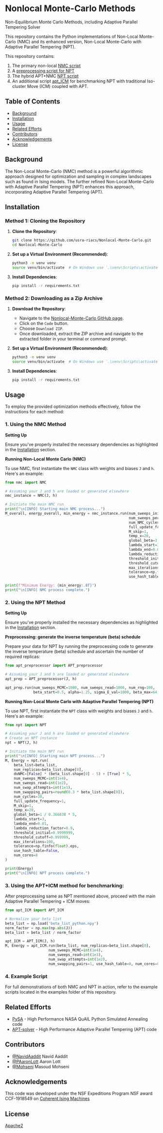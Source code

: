 # Nonlocal Monte-Carlo Methods
Non-Equilibrium Monte Carlo Methods, including Adaptive Parallel Tempering Solver

This repository contains the Python implementations of Non-Local Monte-Carlo (NMC) and its enhanced version, Non-Local Monte-Carlo with Adaptive Parallel Tempering (NPT).

This repository contains:

1. The primary non-local [NMC script](https://github.com/usra-riacs/Nonlocal-Monte-Carlo/blob/main/NMC/nmc.py)
2. A [preprocessing script for NPT](https://github.com/usra-riacs/Nonlocal-Monte-Carlo/blob/main/NPT/apt_preprocessor.py)
3. The hybrid APT+NMC [NPT script](https://github.com/usra-riacs/Nonlocal-Monte-Carlo/blob/main/NPT/npt.py)
4. An additional script [apt_ICM](https://github.com/usra-riacs/Nonlocal-Monte-Carlo/blob/main/NPT/apt_ICM.py) for benchmarking NPT with traditional Iso-cluster Move (ICM) coupled with APT.

## Table of Contents

- [Background](#background)
- [Installation](#installation)
- [Usage](#usage)
- [Related Efforts](#related-efforts)
- [Contributors](#contributors)
- [Acknowledgements](#acknowledgements)
- [License](#license)

## Background

The Non-Local Monte-Carlo (NMC) method is a powerful algorithmic approach designed for optimization and sampling in complex landscapes such as found in Ising models. The further refined Non-Local Monte-Carlo with Adaptive Parallel Tempering (NPT) enhances this approach, incorporating Adaptive Parallel Tempering (APT).

## Installation

### Method 1: Cloning the Repository

1. **Clone the Repository**:
    ```bash
    git clone https://github.com/usra-riacs/Nonlocal-Monte-Carlo.git
    cd Nonlocal-Monte-Carlo
    ```

2. **Set up a Virtual Environment (Recommended)**:
    ```bash
    python3 -m venv venv
    source venv/bin/activate  # On Windows use `.\venv\Scripts\activate`
    ```

3. **Install Dependencies**:
    ```bash
    pip install -r requirements.txt
    ```

### Method 2: Downloading as a Zip Archive

1. **Download the Repository**:
    - Navigate to the [Nonlocal-Monte-Carlo GitHub page](https://github.com/usra-riacs/Nonlocal-Monte-Carlo).
    - Click on the `Code` button.
    - Choose `Download ZIP`.
    - Once downloaded, extract the ZIP archive and navigate to the extracted folder in your terminal or command prompt.

2. **Set up a Virtual Environment (Recommended)**:
    ```bash
    python3 -m venv venv
    source venv/bin/activate  # On Windows use `.\venv\Scripts\activate`
    ```

3. **Install Dependencies**:
    ```bash
    pip install -r requirements.txt
    ```

## Usage

To employ the provided optimization methods effectively, follow the instructions for each method:

### 1. Using the NMC Method

**Setting Up**

Ensure you've properly installed the necessary dependencies as highlighted in the [Installation](#installation) section.

**Running Non-Local Monte Carlo (NMC)**

To use NMC, first instantiate the `NMC` class with weights and biases `J` and `h`. Here's an example:

```python
from nmc import NMC

# Assuming your J and h are loaded or generated elsewhere
nmc_instance = NMC(J, h)

# Initiate the main NMC run
print("\n[INFO] Starting main NMC process...")
M_overall, energy_overall, min_energy = nmc_instance.run(num_sweeps_initial=int(1e4),
                                                         num_sweeps_per_NMC_phase=int(1e4),
                                                         num_NMC_cycles=10,
                                                         full_update_frequency=1,
                                                         M_skip=1,
                                                         temp_x=20,
                                                         global_beta=3,
                                                         lambda_start=3,
                                                         lambda_end=0.01,
                                                         lambda_reduction_factor=0.9,
                                                         threshold_initial=0.9999999,
                                                         threshold_cutoff=0.999999,
                                                         max_iterations=100,
                                                         tolerance=np.finfo(float).eps,
                                                         use_hash_table=False)

print(f"Minimum Energy: {min_energy:.8f}")
print("\n[INFO] NMC process complete.")
```

### 2. Using the NPT Method

**Setting Up**

Ensure you've properly installed the necessary dependencies as highlighted in the [Installation](#installation) section.


**Preprocessing: generate the inverse temperature (beta) schedule**

Prepare your data for NPT by running the preprocessing code to generate the inverse temperature (beta) schedule and ascertain the number of required replicas:

```python
from apt_preprocessor import APT_preprocessor

# Assuming your J and h are loaded or generated elsewhere
apt_prep = APT_preprocessor(J, h)

apt_prep.run(num_sweeps_MCMC=1000, num_sweeps_read=1000, num_rng=100,
             beta_start=0.5, alpha=1.25, sigma_E_val=1000, beta_max=64, use_hash_table=0, num_cores=8)
```

**Running Non-Local Monte Carlo with Adaptive Parallel Tempering (NPT)**

To use NPT, first instantiate the `NPT` class with weights and biases `J` and `h`. Here's an example:

```python
from npt import NPT

# Assuming your J and h are loaded or generated elsewhere
# Create an NPT instance
npt = NPT(J, h)

# Initiate the main NPT run
print("\n[INFO] Starting main NPT process...")
M, Energy = npt.run(
    beta_list=beta_list,
    num_replicas=beta_list.shape[0],
    doNMC=[False] * (beta_list.shape[0] - 5) + [True] * 5,
    num_sweeps_MCMC=int(1e4),
    num_sweeps_read=int(1e2),
    num_swap_attempts=int(1e1),
    num_swapping_pairs=round(0.3 * beta_list.shape[0]),
    num_cycles=10,
    full_update_frequency=1,
    M_skip=1,
    temp_x=20,
    global_beta=1 / 0.366838 * 5,
    lambda_start=3,
    lambda_end=0.01,
    lambda_reduction_factor=0.9,
    threshold_initial=0.9999999,
    threshold_cutoff=0.999999,
    max_iterations=100,
    tolerance=np.finfo(float).eps,
    use_hash_table=False,
    num_cores=8
)

print(Energy)
print("\n[INFO] NPT process complete.")

```
### 3. Using the APT+ICM method for benchmarking:

After preprocessing same as NPT mentioned above, proceed with the main Adaptive Parallel Tempering + ICM moves:

```python
from apt_ICM import APT_ICM

# Normalize your beta list
beta_list = np.load('beta_list_python.npy')
norm_factor = np.max(np.abs(J))
beta_list = beta_list / norm_factor

apt_ICM = APT_ICM(J, h)
M, Energy = apt_ICM.run(beta_list, num_replicas=beta_list.shape[0],
                    num_sweeps_MCMC=int(1e4),
                    num_sweeps_read=int(1e3),
                    num_swap_attempts=int(1e2),
                    num_swapping_pairs=1, use_hash_table=0, num_cores=8)
```

### 4. Example Script

For full demonstrations of both NMC and NPT in action, refer to the example scripts located in the examples folder of this repository.

## Related Efforts
- [PySA](https://github.com/nasa/PySA) - High Performance NASA QuAIL Python Simulated Annealing code
- [APT-solver](https://github.com/usra-riacs/APT-solver) - High Performance Adaptive Parallel Tempering (APT) code

## Contributors
- [@NavidAaddit](https://github.com/navidaadit) Navid Aaddit
- [@PAaronLott](https://github.com/PAaronLott) Aaron Lott
- [@Mohseni](https://github.com/mohseni7) Masoud Mohseni

## Acknowledgements

This code was developed under the NSF Expeditions Program NSF award CCF-1918549 on [Coherent Ising Machines](https://cohesing.org/)

## License

[Apache2](LICENSE)
